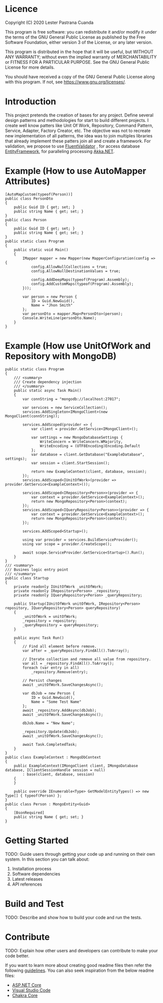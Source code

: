 # Licence
Copyright (C) 2020  Lester Pastrana Cuanda

This program is free software: you can redistribute it and/or modify
it under the terms of the GNU General Public License as published by
the Free Software Foundation, either version 3 of the License, or any later version.

This program is distributed in the hope that it will be useful,
but WITHOUT ANY WARRANTY; without even the implied warranty of
MERCHANTABILITY or FITNESS FOR A PARTICULAR PURPOSE. See the
GNU General Public License for more details.

You should have received a copy of the GNU General Public License
along with this program.  If not, see <https://www.gnu.org/licenses/>.

# Introduction 
This project pretends the creation of bases for any project. Define several design patterns and methodologies for start to build different projects. 
I create well know patters like Unit Of Work, Repository, Command Pattern, Service, Adapter, Factory Creator, etc. The objective was not to recreate 
new implementation of all patterns, the idea was to join multiples libraries that already implement these patters join all and create a framework. 
For validation, we propose to use [FluentValidator](https://fluentvalidation.net) , for access database [EntityFramework](https://docs.microsoft.com/en-us/ef/), 
for paralleling processing [Akka.NET](http://akka.net). 

# Example (How to use AutoMapper Attributes)
```
[AutoMapCustom(typeof(Person))]
public class PersonDto
{
    public Guid ID { get; set; }
    public string Name { get; set; }
}
public class Person
{
    public Guid ID { get; set; }
    public string Name { get; set; }
}
public static class Program
{
    public static void Main()
    {
        IMapper mapper = new Mapper(new MapperConfiguration(config => {
            config.AllowNullCollections = true;
            config.AllowNullDestinationValues = true;

            config.AddDeepMaps(typeof(Program).Assembly);
            config.AddCustomMaps(typeof(Program).Assembly);
        }));

        var person = new Person {
            ID = Guid.NewGuid(),
            Name = "Jhon Smith"
        };
        var personDto = mapper.Map<PersonDto>(person);
        Console.WriteLine(personDto.Name);
    }
}
```

# Example (How use UnitOfWork and Repository with MongoDB)
```
public static class Program
{
    /// <summary>
    /// Create dependency injection
    /// </summary>
    public static async Task Main()
    {
        var connString = "mongodb://localhost:27017";
    
        var services = new ServiceCollection();
        services.AddSingleton<IMongoClient>(new MongoClient(connString));
    
        services.AddScoped(provider => {
            var client = provider.GetService<IMongoClient>();
    
            var settings = new MongoDatabaseSettings {
                WriteConcern = WriteConcern.WMajority,
                WriteEncoding = (UTF8Encoding)Encoding.Default
            };
            var database = client.GetDatabase("ExampleDatabase", settings);
            var session = client.StartSession();
    
            return new ExampleContext(client, database, session);
        });
        services.AddScoped<IUnitOfWork>(provider => provider.GetService<ExampleContext>());
    
        services.AddScoped<IRepository<Person>>(provider => {
            var context = provider.GetService<ExampleContext>();
            return new MongoRepository<Person>(context);
        });
        services.AddScoped<IQueryRepository<Person>>(provider => {
            var context = provider.GetService<ExampleContext>();
            return new MongoRepository<Person>(context);
        });
    
        services.AddScoped<Startup>();
    
        using var provider = services.BuildServiceProvider();
        using var scope = provider.CreateScope();
    
        await scope.ServiceProvider.GetService<Startup>().Run();
    }
}
/// <summary>
/// Busines logic entry point
/// </summary>
public class Startup
{
    private readonly IUnitOfWork _unitOfWork;
    private readonly IRepository<Person> _repository;
    private readonly IQueryRepository<Person> _queryRepository;

    public Startup(IUnitOfWork unitOfWork, IRepository<Person> repository, IQueryRepository<Person> queryRepository)
    {
        _unitOfWork = unitOfWork;
        _repository = repository;
        _queryRepository = queryRepository;
    }

    public async Task Run()
    {
        // Find all element before remove.
        var after = _queryRepository.FindAll().ToArray();

        // Iterate collection and remove all value from repository.
        var all = _repository.FindAll().ToArray();
        foreach (var entry in all)
            _repository.Remove(entry);

        // Persist changes
        await _unitOfWork.SaveChangesAsync();

        var dbJob = new Person {
            ID = Guid.NewGuid(),
            Name = "Some Test Name"
        };
        await _repository.AddAsync(dbJob);
        await _unitOfWork.SaveChangesAsync();

        dbJob.Name = "New Name";

        _repository.Update(dbJob);
        await _unitOfWork.SaveChangesAsync();

        await Task.CompletedTask;
    }
}
public class ExampleContext : MongoDbContext
{
    public ExampleContext(IMongoClient client, IMongoDatabase database, IClientSessionHandle session = null)
        : base(client, database, session)
    {
    }

    public override IEnumerable<Type> GetModelEntityTypes() => new Type[] { typeof(Person) };
}
public class Person : MongoEntity<Guid>
{
    [BsonRequired]
    public string Name { get; set; }
}
```

# Getting Started
TODO: Guide users through getting your code up and running on their own system. In this section you can talk about:
1.	Installation process
2.	Software dependencies
3.	Latest releases
4.	API references

# Build and Test
TODO: Describe and show how to build your code and run the tests. 

# Contribute
TODO: Explain how other users and developers can contribute to make your code better. 

If you want to learn more about creating good readme files then refer the following [guidelines](https://docs.microsoft.com/en-us/azure/devops/repos/git/create-a-readme?view=azure-devops). You can also seek inspiration from the below readme files:
- [ASP.NET Core](https://github.com/aspnet/Home)
- [Visual Studio Code](https://github.com/Microsoft/vscode)
- [Chakra Core](https://github.com/Microsoft/ChakraCore)